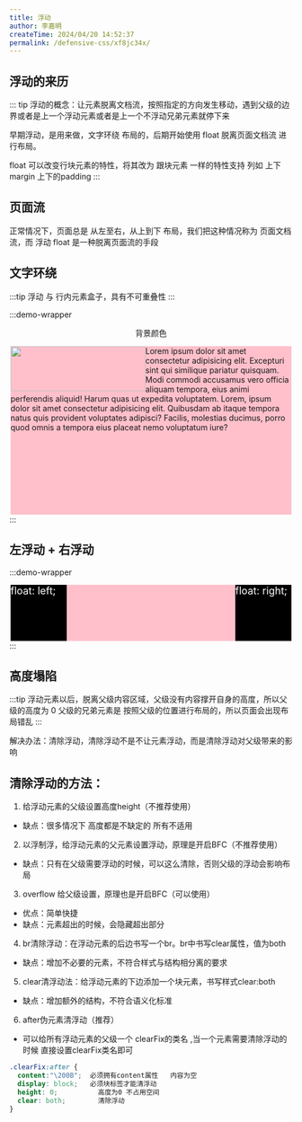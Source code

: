 ```yaml
---
title: 浮动
author: 李嘉明
createTime: 2024/04/20 14:52:37
permalink: /defensive-css/xf8jc34x/
---
```


## 浮动的来历

::: tip
浮动的概念：让元素脱离文档流，按照指定的方向发生移动，遇到父级的边界或者是上一个浮动元素或者是上一个不浮动兄弟元素就停下来

早期浮动，是用来做，文字环绕 布局的，后期开始使用 float 脱离页面文档流 进行布局。

float 可以改变行块元素的特性，将其改为 跟块元素 一样的特性支持 列如 上下margin 上下的padding 
:::

## 页面流

正常情况下，页面总是 从左至右，从上到下 布局，我们把这种情况称为 页面文档流，而 浮动 float 是一种脱离页面流的手段

## 文字环绕

:::tip
浮动 与 行内元素盒子，具有不可重叠性
:::

<style>
.outer-002 {
  width: 500px;
  height: 300px;
  background-color: pink;
  margin: 0 auto;
}
.outer-002 img {
  float: left;
}
</style>

:::demo-wrapper

<p align="center">背景颜色</p>

<div class="outer-002">
<img src="/51853339.jpeg" alt="" width="240" height="80" />
Lorem ipsum dolor sit amet consectetur adipisicing elit. Excepturi sint
qui similique pariatur quisquam. Modi commodi accusamus vero officia
aliquam tempora, eius animi perferendis aliquid! Harum quas ut expedita
voluptatem. Lorem, ipsum dolor sit amet consectetur adipisicing elit.
Quibusdam ab itaque tempora natus quis provident voluptates adipisci?
Facilis, molestias ducimus, porro quod omnis a tempora eius placeat nemo
voluptatum iure?
</div>
:::

## 左浮动 + 右浮动

<style>
.outer-003 {
  width: 500px;
  margin: 0 auto;
  background-color: pink;
  overflow: auto;
}
.inner-003 {
  width: 100px;
  height: 100px;
  background-color: black;
  color: white;
  font-size: 18px;
}

.inner-003:nth-child(1) {
  float: left;
}
.inner-003:nth-child(2) {
  float: right;
}
</style>

:::demo-wrapper
<div class="outer-003">
  <div class="inner-003">float: left;</div>
  <div class="inner-003">float: right;</div>
</div>
:::

## 高度塌陷

:::tip
浮动元素以后，脱离父级内容区域，父级没有内容撑开自身的高度，所以父级的高度为 0
父级的兄弟元素是 按照父级的位置进行布局的，所以页面会出现布局错乱
:::

解决办法：清除浮动，清除浮动不是不让元素浮动，而是清除浮动对父级带来的影响


## 清除浮动的方法：


1. 给浮动元素的父级设置高度height（不推荐使用）
  - 缺点：很多情况下 高度都是不缺定的  所有不适用
  
2. 以浮制浮，给浮动元素的父元素设置浮动，原理是开启BFC（不推荐使用）
  - 缺点：只有在父级需要浮动的时候，可以这么清除，否则父级的浮动会影响布局

3. overflow 给父级设置，原理也是开启BFC（可以使用）
  - 优点：简单快捷
  - 缺点：元素超出的时候，会隐藏超出部分

4. br清除浮动：在浮动元素的后边书写一个br。br中书写clear属性，值为both
  - 缺点：增加不必要的元素，不符合样式与结构相分离的要求

5. clear清浮动法：给浮动元素的下边添加一个块元素，书写样式clear:both
  - 缺点：增加额外的结构，不符合语义化标准

6. after伪元素清浮动（推荐）
  - 可以给所有浮动元素的父级一个  clearFix的类名 ,当一个元素需要清除浮动的时候  直接设置clearFix类名即可

```css
.clearFix:after {
  content:"\200B";  必须拥有content属性   内容为空
  display: block;   必须块标签才能清浮动
  height: 0;          高度为0 不占用空间
  clear: both;        清除浮动
}
```